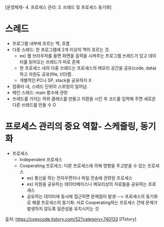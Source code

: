 [운영체제- 4. 프로세스 관리: 3. 쓰레드 및 프로세스 동기화]

# 스레드
- 프로그램 내부에 흐르는 맥, 흐름
- 다중 스레드: 한 프로그램에 2개 이상의 맥이 흐르는 것.
	- ex) 웹 브라우저를 들면 화면을 출력을 시켜주는 프로그램 쓰레드가 있고 데이터를 읽어오는 쓰레드가 따로 존재
	- 한 프로세스 내의 다중 쓰레드는 프로세스의 메모리 공간을 공유(code, data)하고 자원도 공유(file, I/O)함.
	- 개별적인 PC나 SP, stack을 공유하지 X
- 컴퓨터 내, 스레드 단위의 스위칭이 일어남.
- 메인 스레드: main 함수에 관련
- 쓰레드를 가지는 하위 클래스를 만들고 치환을 시킨 후 코드를 입력해 주면 새로운 다른 쓰레드를 만들 수 O




# 프로세스 관리의 중요 역할- 스케줄링, 동기화
- 프로세스
	- Independent 프로세스
	- Cooperating 프로세스: 다른 프로세스에 의해 영향을 주고받을 수 있는 프로세스
		- ex) 통신을 하는 전자우편이나 파일 전송에 관련된 프로세스
		- ex) 자원을 공유하는 데이터베이스나 메모리상의 자료들을 공유하는 프로세스
		- 공유하는 데이터에 동시에 접근하면 문제점이 발생 --> 프로세스의 동기화로 해결
		프로세스의 동기화: 서로 Cooperating하는 프로세스 간에 문제가 발생하지 않도록 일관성을 유지시키는 것




출처: https://copycode.tistory.com/52?category=740133 [ITstory]
